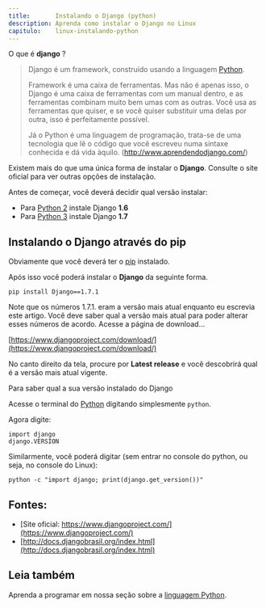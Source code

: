 ```yaml
---
title:       Instalando o Django (python)
description: Aprenda como instalar o Django no Linux
capitulo:    linux-instalando-python
---
```



O que é __django__ ?


> Django é um framework, construído usando a linguagem [Python](/python/).
>
> Framework é uma caixa de ferramentas. Mas não é apenas isso, o Django é uma caixa de ferramentas com um manual dentro,
> e as ferramentas combinam muito bem umas com as outras. Você usa as ferramentas que quiser, e se você quiser substituir
> uma delas por outra, isso é perfeitamente possível.
>
> Já o Python é uma linguagem de programação, trata-se de uma tecnologia que lê o código que você escreveu numa sintaxe
> conhecida e dá vida àquilo.
> (http://www.aprendendodjango.com/)


Existem mais do que uma única forma de instalar o __Django__. Consulte o site oficial para ver outras opções de instalação.

Antes de começar, você deverá decidir qual versão instalar:

- Para [Python 2](/linux/instalando-python) instale Django __1.6__
- Para [Python 3](/linux/instalando-python) instale Django __1.7__




## Instalando o Django através do pip

Obviamente que você deverá ter o [pip](/linux/instalando-pip/ "Aprenda a instalar o pip") instalado.

Após isso você poderá instalar o __Django__ da seguinte forma.

    pip install Django==1.7.1

Note que os números 1.7.1. eram a versão mais atual enquanto eu escrevia este artigo. Você deve saber qual a versão
mais atual para poder alterar esses números de acordo. Acesse a página de download...

[https://www.djangoproject.com/download/](https://www.djangoproject.com/download/)

No canto direito da tela, procure por __Latest release__ e você descobrirá qual é a versão mais atual vigente.


Para saber qual a sua versão instalado do Django

Acesse o terminal do [Python](/linux/instalando-python)	digitando simplesmente `python`.

Agora digite:

    import django
    django.VERSION


Similarmente, você poderá digitar (sem entrar no console do python, ou seja, no console do Linux):

    python -c "import django; print(django.get_version())"


## Fontes:

- [Site oficial: https://www.djangoproject.com/](https://www.djangoproject.com/)
- [http://docs.djangobrasil.org/index.html](http://docs.djangobrasil.org/index.html)


## Leia também

Aprenda a programar em nossa seção sobre a [linguagem Python](/python/).